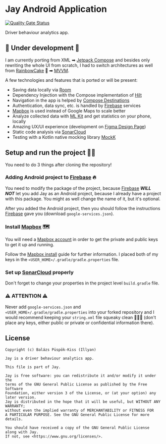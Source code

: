 # Jay Android Application

[![Quality Gate Status](https://sonarcloud.io/api/project_badges/measure?project=HLCaptain_jay-android&metric=alert_status)](https://sonarcloud.io/summary/new_code?id=HLCaptain_jay-android)

Driver behaviour analytics app.

## 🚧 Under development 🚧

I am currently porting from XML ➡ [Jetpack Compose] and besides
only rewriting the whole UI from scratch,
I had to switch architectures as well from [RainbowCake] 🎂 ➡ [MVVM].

A few technologies and features that is ported or will be present:

- Saving data locally via [Room]
- Dependency Injection with the Compose implementation of [Hilt]
- Navigation in the app is helped by [Compose Destinations]
- Authentication, data sync, etc. is handled by [Firebase] services
- [Mapbox] is used instead of Google Maps to scale better
- Analyze collected data with [ML Kit] and get statistics on your phone, locally
- Amazing UX/UI experience (development on [Figma Design Page])
- Static code analysis via [SonarCloud]
- Testing with a Kotlin native mocking library [MockK]

## Setup and run the project 🏃💨

You need to do 3 things after cloning the repository!

### Adding Android project to [Firebase] 🔥

You need to modify the package of the project, because
[Firebase] ***WILL NOT*** let you add Jay as an Android project,
because I already have a project with this package.
You might as well change the name of it, but it's optional.

After you added the Android project, then you should follow
the instructions [Firebase] gave you (download `google-services.json`).

### Install [Mapbox] 🗺

You will need a [Mapbox account] in order to get the private and public
keys to get it up and running.

Follow the [Mapbox install] guide for further information.
I placed both of my keys in the `«USER_HOME»/.gradle/gradle.properties` file.

### Set up [SonarCloud] properly

Don't forget to change your properties in the project
level `build.gradle` file.

### ⚠ ATTENTION ⚠

Never add `google-services.json` and `«USER_HOME»/.gradle/gradle.properties`
into your forked repository and I would recommend keeping
your `string.xml` file squeaky clean 🧹🧽🧼
(don't place any keys, either public or private or confidential information there).

## License

```text
Copyright (c) Balázs Püspök-Kiss (Illyan)

Jay is a driver behaviour analytics app.

This file is part of Jay.

Jay is free software: you can redistribute it and/or modify it under the
terms of the GNU General Public License as published by the Free Software
Foundation, either version 3 of the License, or (at your option) any later version.
Jay is distributed in the hope that it will be useful, but WITHOUT ANY WARRANTY;
without even the implied warranty of MERCHANTABILITY or FITNESS FOR
A PARTICULAR PURPOSE. See the GNU General Public License for more details.

You should have received a copy of the GNU General Public License along with Jay.
If not, see <https://www.gnu.org/licenses/>.
```

[Jetpack Compose]: https://developer.android.com/jetpack/compose

[Room]: https://developer.android.com/jetpack/androidx/releases/room

[Hilt]: https://dagger.dev/hilt/

[Compose Destinations]: https://composedestinations.rafaelcosta.xyz/

[Firebase]: https://firebase.google.com/

[Mapbox]: https://www.mapbox.com/

[ML Kit]: https://developers.google.com/ml-kit

[Figma Design Page]: https://www.figma.com/file/LH7PNtnsibnbDGnAGgTQz0

[SonarCloud]: https://sonarcloud.io/

[MockK]: https://mockk.io/

[RainbowCake]: https://rainbowcake.dev/

[MVVM]: https://developer.android.com/topic/architecture

[Mapbox Install]: https://docs.mapbox.com/android/maps/guides/install/

[Mapbox Account]: https://account.mapbox.com/auth/signup/
